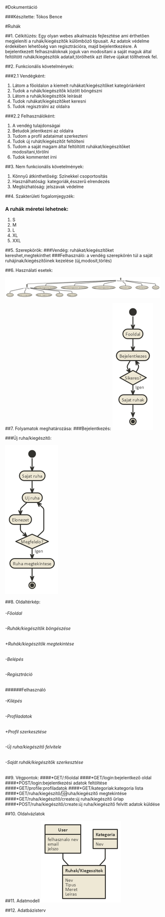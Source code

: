 #Dokumentáció

###Készítette: Tókos Bence

#Ruhák

##1. Célkitüzés:
Egy olyan webes alkalmazás fejlesztése ami érthetően megjeleníti a ruhák/kiegészítők külömböző típusait.
Az adatok védelme érdekében lehetőség van regisztrációra, majd bejelentkezésre. A bejelentkezett felhasználoknak joguk van modosítani a saját maguk által feltöltött ruhák/kiegészítök adatait,törölhetik azt illetve újakat tölthetnek fel.

##2. Funkcionális követelmények:

###2.1 Vendégként:
<ol>
<li>Látom a főoldalon a kiemelt ruhákat/kiegészítőket kategóriánként</li>
<li>Tudok a ruhák/kiegészítők között böngészni</li>
<li>Látom a ruhák/kiegészítők leírását</li>
<li>Tudok ruhákat/kiegészítőket keresni</li>
<li>Tudok regisztrálni az oldalra</li>
</ol>

###2.2 Felhasználóként:
<ol>
<li>A vendég tulajdonságai</li>
<li>Betudok jelentkezni az oldalra</li>
<li>Tudom a profil adataimat szerkezteni</li>
<li>Tudok új ruhát/kiegészítőt feltölteni</li>
<li>Tudom a saját magam által feltöltött ruhákat/kiegészítőket modosítani,törölni</li>
<li>Tudok kommentet írni</li>
</ol>

##3. Nem funkcionális követelmények:
<ol>
<li>Könnyű átkinthetőség: Színekkel csoportosítás</li>
<li>Használhatóság: kategoriák,ésszerű elrendezés</li>
<li>Megbizhatóság: jelszavak védelme</li>
</ol>

##4. Szakterületi fogalomjegyzék:
### A ruhák méretei lehetnek:
<ol>
<li>S</li>
<li>M</li>
<li>L</li>
<li>XL</li>
<li>XXL</li>
</ol>

##5. Szerepkörök:
###Vendég: ruhákat/kiegészítőket kereshet,megtekínthet
###Felhasználó: a vendég szerepkörén túl a saját ruhájinak/kiegészítőinek kezelése (új,modosít,törlés)

##6. Használati esetek:

![_](docs/images/hasznalatiesetruhak.png)

##7. Folyamatok meghatározása:
###Bejelentkezés:
![_](docs/images/bejelentkezes.png)

###Új ruha/kiegészitő:

![_](docs/images/ujruha.png)


##8. Oldaltérkép:
######  -Főoldal<br>
######  -Ruhák/kiegészítők böngészése<br>
######       +Ruhák/kiegészítők megtekintése<br>
######   -Belépés<br>
######   -Regisztráció

######Felhasználó
######  -Kilépés
######  -Profiladatok
######    +Profil szerkesztése
######   -Új ruha/kiegészítő felvitele
######   -Saját ruhák/kiegészítők szerkesztése
 
##9. Végpontok:
####*GET/:főoldal
####*GET/login:bejelentkező oldal
####*POST/login:bejelentkezési adatok feltöltése
####*GET/profile:profiladatok
####*GET/kategoriak:kategoria lista
####*GET/ruha/kiegészítő/:id:ruha/kiegészítő megtekintése
####*GET/ruha/kiegészítő/create:új ruha/kiegészítő űrlap
####*POST/ruha/kiegészítő/create:új ruha/kiegészítő felvitt adatok küldése

##10. Oldalvázlatok


##11. Adatmodell
![_](docs/images/Adatmodell.png)

##12. Adatbázisterv


